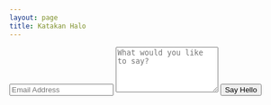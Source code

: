 ```yaml
---
layout: page
title: Katakan Halo
---
```

<div class="py2">
<form action="https://formspree.io/{{ site.email }}" method="POST" class="form-stacked form-light">
<input type="text" name="email" class="input mobile-block" placeholder="Email Address">
<textarea type="text" name="content" class="input mobile-block" rows="5" placeholder="What would you like to say?"></textarea>
<input type="submit" class="button button-blue button-big mobile-block" value="Say Hello">
</form>
</div>
